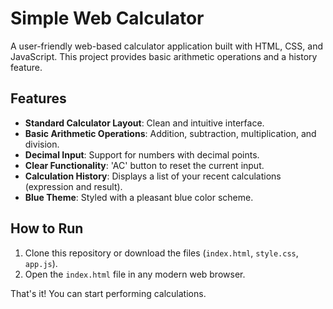 # Simple Web Calculator

A user-friendly web-based calculator application built with HTML, CSS, and JavaScript. This project provides basic arithmetic operations and a history feature.

## Features

*   **Standard Calculator Layout**: Clean and intuitive interface.
*   **Basic Arithmetic Operations**: Addition, subtraction, multiplication, and division.
*   **Decimal Input**: Support for numbers with decimal points.
*   **Clear Functionality**: 'AC' button to reset the current input.
*   **Calculation History**: Displays a list of your recent calculations (expression and result).
*   **Blue Theme**: Styled with a pleasant blue color scheme.

## How to Run

1.  Clone this repository or download the files (`index.html`, `style.css`, `app.js`).
2.  Open the `index.html` file in any modern web browser.

That's it! You can start performing calculations.
